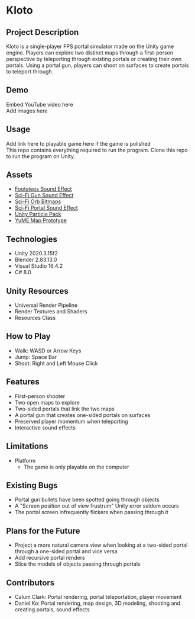 # Kloto

## Project Description
Kloto is a single-player FPS portal simulator made on the Unity game engine.
Players can explore two distinct maps through a first-person perspective by
teleporting through existing portals or creating their own portals. Using a
portal gun, players can shoot on surfaces to create portals to teleport
through.

## Demo
Embed YouTube video here  
Add images here

## Usage
Add link here to playable game here if the game is polished  
This repo contains everything required to run the program. Clone this repo to run the program on Unity.

## Assets
- [Footsteps Sound Effect](https://assetstore.unity.com/packages/audio/sound-fx/foley/footsteps-essentials-189879)
- [Sci-Fi Gun Sound Effect](https://assetstore.unity.com/packages/audio/sound-fx/weapons/sci-fi-gun-sounds-pack-lite-141125)
- [Sci-Fi Orb Bitmaps](https://oxmond.com/glowing-orb-visual-effects-vfx/)
- [Sci-Fi Portal Sound Effect](https://assetstore.unity.com/packages/audio/sound-fx/sci-fi-evolution-gift-pack-43104)
- [Unity Particle Pack](https://assetstore.unity.com/packages/essentials/asset-packs/unity-particle-pack-5-x-73777)
- [YuME Map Prototype](https://assetstore.unity.com/packages/tools/level-design/yume-free-77387)

## Technologies
- Unity 2020.3.15f2
- Blender 2.83.13.0
- Visual Studio 16.4.2
- C# 8.0

## Unity Resources
- Universal Render Pipeline
- Render Textures and Shaders
- Resources Class

## How to Play
- Walk: WASD or Arrow Keys
- Jump: Space Bar
- Shoot: Right and Left Mouse Click

## Features
- First-person shooter
- Two open maps to explore
- Two-sided portals that link the two maps
- A portal gun that creates one-sided portals on surfaces
- Preserved player momentum when teleporting
- Interactive sound effects

## Limitations
- Platform
	- The game is only playable on the computer

## Existing Bugs
- Portal gun bullets have been spotted going through objects
- A "Screen position out of view frustrum" Unity error seldom occurs
- The portal screen infrequently flickers when passing through it

## Plans for the Future
- Project a more natural camera view when looking at a two-sided portal through a one-sided portal and vice versa
- Add recursive portal renders
- Slice the models of objects passing through portals

## Contributors
- Calum Clark: Portal rendering, portal teleportation, player movement
- Daniel Ko: Portal rendering, map design, 3D modeling, shooting and creating portals, sound effects